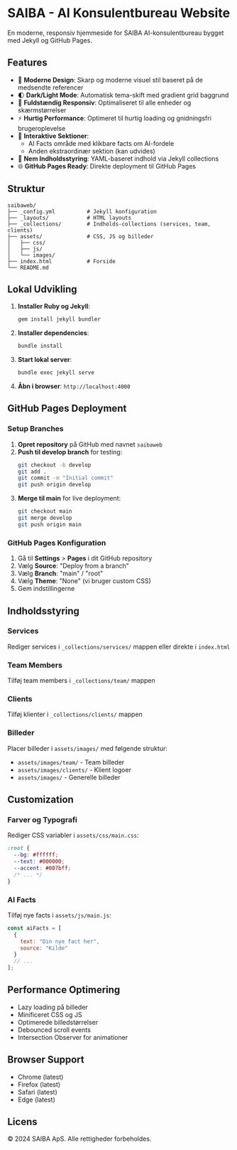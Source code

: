 # SAIBA - AI Konsulentbureau Website

En moderne, responsiv hjemmeside for SAIBA AI-konsulentbureau bygget med Jekyll og GitHub Pages.

## Features

- 🎨 **Moderne Design**: Skarp og moderne visuel stil baseret på de medsendte referencer
- 🌓 **Dark/Light Mode**: Automatisk tema-skift med gradient grid baggrund
- 📱 **Fuldstændig Responsiv**: Optimaliseret til alle enheder og skærmstørrelser
- ⚡ **Hurtig Performance**: Optimeret til hurtig loading og gnidningsfri brugeroplevelse
- 🎯 **Interaktive Sektioner**: 
  - AI Facts område med klikbare facts om AI-fordele
  - Anden ekstraordinær sektion (kan udvides)
- 🔧 **Nem Indholdsstyring**: YAML-baseret indhold via Jekyll collections
- 🌐 **GitHub Pages Ready**: Direkte deployment til GitHub Pages

## Struktur

```
saibaweb/
├── _config.yml          # Jekyll konfiguration
├── _layouts/            # HTML layouts
├── _collections/        # Indholds-collections (services, team, clients)
├── assets/              # CSS, JS og billeder
│   ├── css/
│   ├── js/
│   └── images/
├── index.html           # Forside
└── README.md
```

## Lokal Udvikling

1. **Installer Ruby og Jekyll**:
   ```bash
   gem install jekyll bundler
   ```

2. **Installer dependencies**:
   ```bash
   bundle install
   ```

3. **Start lokal server**:
   ```bash
   bundle exec jekyll serve
   ```

4. **Åbn i browser**: `http://localhost:4000`

## GitHub Pages Deployment

### Setup Branches

1. **Opret repository** på GitHub med navnet `saibaweb`
2. **Push til develop branch** for testing:
   ```bash
   git checkout -b develop
   git add .
   git commit -m "Initial commit"
   git push origin develop
   ```
3. **Merge til main** for live deployment:
   ```bash
   git checkout main
   git merge develop
   git push origin main
   ```

### GitHub Pages Konfiguration

1. Gå til **Settings** > **Pages** i dit GitHub repository
2. Vælg **Source**: "Deploy from a branch"
3. Vælg **Branch**: "main" / "root"
4. Vælg **Theme**: "None" (vi bruger custom CSS)
5. Gem indstillingerne

## Indholdsstyring

### Services
Rediger services i `_collections/services/` mappen eller direkte i `index.html`

### Team Members
Tilføj team members i `_collections/team/` mappen

### Clients
Tilføj klienter i `_collections/clients/` mappen

### Billeder
Placer billeder i `assets/images/` med følgende struktur:
- `assets/images/team/` - Team billeder
- `assets/images/clients/` - Klient logoer
- `assets/images/` - Generelle billeder

## Customization

### Farver og Typografi
Rediger CSS variabler i `assets/css/main.css`:

```css
:root {
  --bg: #ffffff;
  --text: #000000;
  --accent: #007bff;
  /* ... */
}
```

### AI Facts
Tilføj nye facts i `assets/js/main.js`:

```javascript
const aiFacts = [
  {
    text: "Din nye fact her",
    source: "Kilde"
  }
  // ...
];
```

## Performance Optimering

- Lazy loading på billeder
- Minificeret CSS og JS
- Optimerede billedstørrelser
- Debounced scroll events
- Intersection Observer for animationer

## Browser Support

- Chrome (latest)
- Firefox (latest)
- Safari (latest)
- Edge (latest)

## Licens

© 2024 SAIBA ApS. Alle rettigheder forbeholdes.
